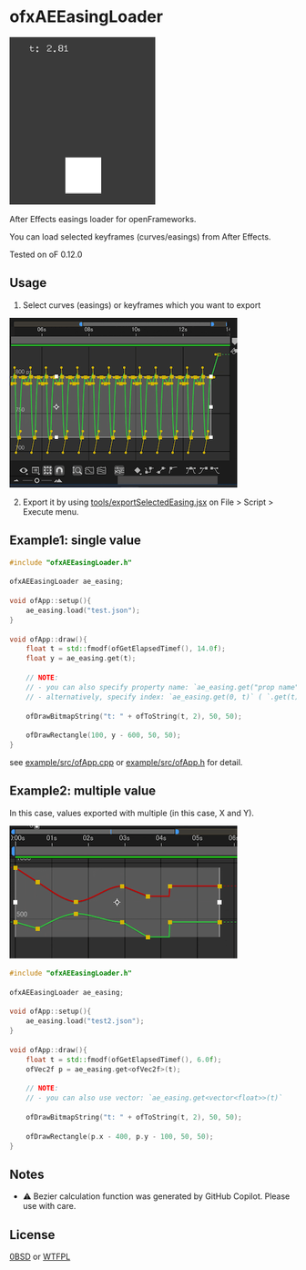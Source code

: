# ofxAEEasingLoader

![animation.gif](./docs/animation.gif)

After Effects easings loader for openFrameworks.

You can load selected keyframes (curves/easings) from After Effects.

Tested on oF 0.12.0

## Usage

1. Select curves (easings) or keyframes which you want to export

![screenshot](./docs/screenshot.png)

2. Export it by using [tools/exportSelectedEasing.jsx](tools/exportSelectedEasing.jsx) on File > Script > Execute menu.

## Example1: single value

```cpp
#include "ofxAEEasingLoader.h"

ofxAEEasingLoader ae_easing;

void ofApp::setup(){
    ae_easing.load("test.json");
}

void ofApp::draw(){
    float t = std::fmodf(ofGetElapsedTimef(), 14.0f);
    float y = ae_easing.get(t);

    // NOTE:
    // - you can also specify property name: `ae_easing.get("prop name", t)`
    // - alternatively, specify index: `ae_easing.get(0, t)` ( `.get(t)` is short for `.get(0, t)` )

    ofDrawBitmapString("t: " + ofToString(t, 2), 50, 50);

    ofDrawRectangle(100, y - 600, 50, 50);
}
```

see [example/src/ofApp.cpp](example/src/ofApp.cpp) or [example/src/ofApp.h](example/src/ofApp.h) for detail.

## Example2: multiple value

In this case, values exported with multiple (in this case, X and Y).

![screenshot_multiple](./docs/screenshot_multiple.png)

```cpp
#include "ofxAEEasingLoader.h"

ofxAEEasingLoader ae_easing;

void ofApp::setup(){
    ae_easing.load("test2.json");
}

void ofApp::draw(){
    float t = std::fmodf(ofGetElapsedTimef(), 6.0f);
    ofVec2f p = ae_easing.get<ofVec2f>(t);

    // NOTE:
    // - you can also use vector: `ae_easing.get<vector<float>>(t)`

    ofDrawBitmapString("t: " + ofToString(t, 2), 50, 50);

    ofDrawRectangle(p.x - 400, p.y - 100, 50, 50);
}
```


## Notes

- :warning: Bezier calculation function was generated by GitHub Copilot. Please use with care.


## License

[0BSD](./LICENSE_0BSD) or [WTFPL](./LICENSE_WTFPL)